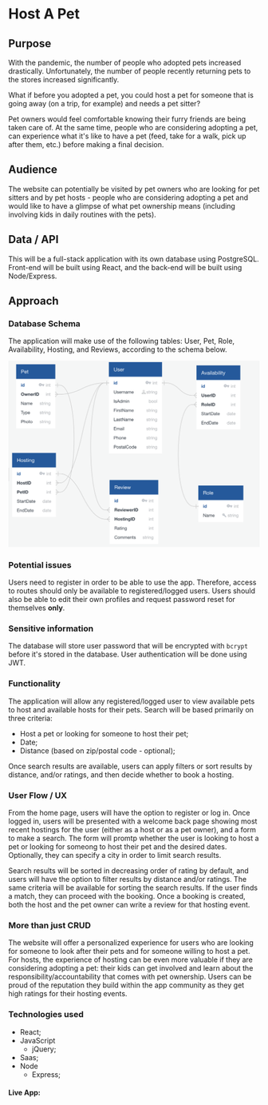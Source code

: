 # Host A Pet

## Purpose
With the pandemic, the number of people who adopted pets increased drastically. Unfortunately, the number of people recently returning pets to the stores increased significantly. 

What if before you adopted a pet, you could host a pet for someone that is going away (on a trip, for example) and needs a pet sitter?

Pet owners would feel comfortable knowing their furry friends are being taken care of. At the same time, people who are considering adopting a pet, can experience what it's like to have a pet (feed, take for a walk, pick up after them, etc.) before making a final decision.
  

## Audience
The website can potentially be visited by pet owners who are looking for pet sitters and by pet hosts - people who are considering adopting a pet and would like to have a glimpse of what pet ownership means (including involving kids in daily routines with the pets).

## Data / API
This will be a full-stack application with its own database using PostgreSQL. Front-end will be built using React, and the back-end will be built using Node/Express. 

## Approach

### Database Schema
The application will make use of the following tables: User, Pet, Role, Availability, Hosting, and Reviews, according to the schema below.

![Database Schema](schema.png)


### Potential issues
Users need to register in order to be able to use the app. Therefore, access to routes should only be available to registered/logged users. Users should also be able to edit their own profiles and request password reset for themselves **only**.

### Sensitive information
The database will store user password that will be encrypted with `bcrypt` before it's stored in the database. User authentication will be done using JWT.

### Functionality
The application will allow any registered/logged user to view available pets to host and available hosts for their pets. Search will be based primarily on three criteria: 

* Host a pet or looking for someone to host their pet;
* Date;
* Distance (based on zip/postal code - optional);

Once search results are available, users can apply filters or sort results by distance, and/or ratings, and then decide whether to book a hosting. 

### User Flow / UX
From the home page, users will have the option to register or log in. Once logged in, users will be presented with a welcome back page showing most recent hostings for the user (either as a host or as a pet owner), and a form to make a search. The form will promtp whether the user is looking to host a pet or looking for someong to host their pet and the desired dates. Optionally, they can specify a city in order to limit search results. 

Search results will be sorted in decreasing order of rating by default, and users will have the option to filter results by distance and/or ratings. The same criteria will be available for sorting the search results. If the user finds a match, they can proceed with the booking. Once a booking is created, both the host and the pet owner can write a review for that hosting event.  

### More than just CRUD
The website will offer a personalized experience for users who are looking for someone to look after their pets and for someone willing to host a pet. For hosts, the experience of hosting can be even more valuable if they are considering adopting a pet: their kids can get involved and learn about the responsibility/accountability that comes with pet ownership. Users can be proud of the reputation they build within the app community as they get high ratings for their hosting events.

### Technologies used

* React;
* JavaScript
	* jQuery;
* Saas;
* Node
	* Express;

#### Live App:
